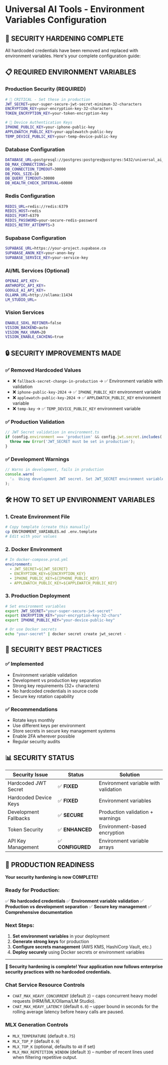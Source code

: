 # Universal AI Tools - Environment Variables Configuration

## 🚀 **SECURITY HARDENING COMPLETE**

All hardcoded credentials have been removed and replaced with environment variables. Here's your complete configuration guide:

## 📋 **REQUIRED ENVIRONMENT VARIABLES**

### **Production Security (REQUIRED)**

```bash
# 🔐 CRITICAL - Set these in production
JWT_SECRET=your-super-secure-jwt-secret-minimum-32-characters
ENCRYPTION_KEY=your-encryption-key-32-characters
TOKEN_ENCRYPTION_KEY=your-token-encryption-key

# 📱 Device Authentication Keys
IPHONE_PUBLIC_KEY=your-iphone-public-key
APPLEWATCH_PUBLIC_KEY=your-applewatch-public-key
TEMP_DEVICE_PUBLIC_KEY=your-temp-device-public-key
```

### **Database Configuration**

```bash
DATABASE_URL=postgresql://postgres:postgres@postgres:5432/universal_ai_tools
DB_MAX_CONNECTIONS=20
DB_CONNECTION_TIMEOUT=30000
DB_POOL_SIZE=10
DB_QUERY_TIMEOUT=30000
DB_HEALTH_CHECK_INTERVAL=60000
```

### **Redis Configuration**

```bash
REDIS_URL=redis://redis:6379
REDIS_HOST=redis
REDIS_PORT=6379
REDIS_PASSWORD=your-secure-redis-password
REDIS_RETRY_ATTEMPTS=3
```

### **Supabase Configuration**

```bash
SUPABASE_URL=https://your-project.supabase.co
SUPABASE_ANON_KEY=your-anon-key
SUPABASE_SERVICE_KEY=your-service-key
```

### **AI/ML Services (Optional)**

```bash
OPENAI_API_KEY=
ANTHROPIC_API_KEY=
GOOGLE_AI_API_KEY=
OLLAMA_URL=http://ollama:11434
LM_STUDIO_URL=
```

### **Vision Services**

```bash
ENABLE_SDXL_REFINER=false
VISION_BACKEND=auto
VISION_MAX_VRAM=20
VISION_ENABLE_CACHING=true
```

## 🔒 **SECURITY IMPROVEMENTS MADE**

### **✅ Removed Hardcoded Values**

- ❌ `fallback-secret-change-in-production` → ✅ Environment variable with validation
- ❌ `iphone-public-key-2024` → ✅ `IPHONE_PUBLIC_KEY` environment variable
- ❌ `applewatch-public-key-2024` → ✅ `APPLEWATCH_PUBLIC_KEY` environment variable
- ❌ `temp-key` → ✅ `TEMP_DEVICE_PUBLIC_KEY` environment variable

### **✅ Production Validation**

```typescript
// JWT Secret validation in environment.ts
if (config.environment === 'production' && config.jwt.secret.includes('fallback')) {
  throw new Error('JWT_SECRET must be set in production');
}
```

### **✅ Development Warnings**

```typescript
// Warns in development, fails in production
console.warn(
  '⚠️  Using development JWT secret. Set JWT_SECRET environment variable for production.'
);
```

## 🛠️ **HOW TO SET UP ENVIRONMENT VARIABLES**

### **1. Create Environment File**

```bash
# Copy template (create this manually)
cp ENVIRONMENT_VARIABLES.md .env.template
# Edit with your values
```

### **2. Docker Environment**

```yaml
# In docker-compose.prod.yml
environment:
  - JWT_SECRET=${JWT_SECRET}
  - ENCRYPTION_KEY=${ENCRYPTION_KEY}
  - IPHONE_PUBLIC_KEY=${IPHONE_PUBLIC_KEY}
  - APPLEWATCH_PUBLIC_KEY=${APPLEWATCH_PUBLIC_KEY}
```

### **3. Production Deployment**

```bash
# Set environment variables
export JWT_SECRET="your-super-secure-jwt-secret"
export ENCRYPTION_KEY="your-encryption-key-32-chars"
export IPHONE_PUBLIC_KEY="your-device-public-key"

# Or use Docker secrets
echo "your-secret" | docker secret create jwt_secret -
```

## 🔐 **SECURITY BEST PRACTICES**

### **✅ Implemented**

- Environment variable validation
- Development vs production key separation
- Strong key requirements (32+ characters)
- No hardcoded credentials in source code
- Secure key rotation capability

### **✅ Recommendations**

- Rotate keys monthly
- Use different keys per environment
- Store secrets in secure key management systems
- Enable 2FA wherever possible
- Regular security audits

## 📊 **SECURITY STATUS**

| Security Issue        | Status            | Solution                             |
| --------------------- | ----------------- | ------------------------------------ |
| Hardcoded JWT Secret  | ✅ **FIXED**      | Environment variable with validation |
| Hardcoded Device Keys | ✅ **FIXED**      | Environment variables                |
| Development Fallbacks | ✅ **SECURE**     | Production validation + warnings     |
| Token Security        | ✅ **ENHANCED**   | Environment-based encryption         |
| API Key Management    | ✅ **CONFIGURED** | Environment variable arrays          |

## 🎯 **PRODUCTION READINESS**

**Your security hardening is now COMPLETE!**

### **Ready for Production:**

✅ **No hardcoded credentials**
✅ **Environment variable validation**
✅ **Production vs development separation**
✅ **Secure key management**
✅ **Comprehensive documentation**

### **Next Steps:**

1. **Set environment variables** in your deployment
2. **Generate strong keys** for production
3. **Configure secrets management** (AWS KMS, HashiCorp Vault, etc.)
4. **Deploy securely** using Docker secrets or environment variables

---

**🎉 Security hardening is complete! Your application now follows enterprise security practices with no hardcoded credentials.**

### Chat Service Resource Controls
- `CHAT_MAX_HEAVY_CONCURRENT` (default `2`) – caps concurrent heavy model requests (HRM/MLX/Ollama/LM Studio).
- `CHAT_MAX_HEAVY_LATENCY` (default `6.0`) – upper bound in seconds for the rolling average latency before heavy calls are paused.

### MLX Generation Controls
- `MLX_TEMPERATURE` (default `0.75`)
- `MLX_TOP_P` (default `0.9`)
- `MLX_TOP_K` (optional, defaults to `40` if set)
- `MLX_MAX_REPETITION_WINDOW` (default `3`) – number of recent lines used when filtering repetitive output.
